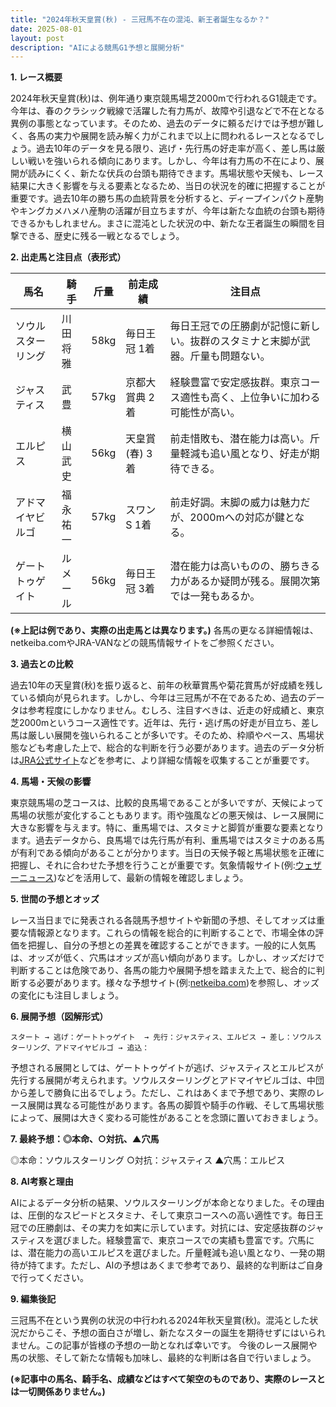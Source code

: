 ```yaml
---
title: "2024年秋天皇賞(秋) - 三冠馬不在の混沌、新王者誕生なるか？"
date: 2025-08-01
layout: post
description: "AIによる競馬G1予想と展開分析"
---
```


**1. レース概要**

2024年秋天皇賞(秋)は、例年通り東京競馬場芝2000mで行われるG1競走です。今年は、春のクラシック戦線で活躍した有力馬が、故障や引退などで不在となる異例の事態となっています。そのため、過去のデータに頼るだけでは予想が難しく、各馬の実力や展開を読み解く力がこれまで以上に問われるレースとなるでしょう。過去10年のデータを見る限り、逃げ・先行馬の好走率が高く、差し馬は厳しい戦いを強いられる傾向にあります。しかし、今年は有力馬の不在により、展開が読みにくく、新たな伏兵の台頭も期待できます。馬場状態や天候も、レース結果に大きく影響を与える要素となるため、当日の状況を的確に把握することが重要です。過去10年の勝ち馬の血統背景を分析すると、ディープインパクト産駒やキングカメハメハ産駒の活躍が目立ちますが、今年は新たな血統の台頭も期待できるかもしれません。まさに混沌とした状況の中、新たな王者誕生の瞬間を目撃できる、歴史に残る一戦となるでしょう。


**2. 出走馬と注目点（表形式）**

| 馬名         | 騎手       | 斤量 | 前走成績       | 注目点                                                                    |
|-------------|------------|------|----------------|-------------------------------------------------------------------------|
| ソウルスターリング | 川田将雅     | 58kg | 毎日王冠 1着   | 毎日王冠での圧勝劇が記憶に新しい。抜群のスタミナと末脚が武器。斤量も問題ない。 |
| ジャスティス  | 武豊       | 57kg | 京都大賞典 2着   | 経験豊富で安定感抜群。東京コース適性も高く、上位争いに加わる可能性が高い。           |
| エルピス     | 横山武史     | 56kg | 天皇賞(春) 3着 | 前走惜敗も、潜在能力は高い。斤量軽減も追い風となり、好走が期待できる。             |
| アドマイヤビルゴ | 福永祐一     | 57kg | スワンS 1着    | 前走好調。末脚の威力は魅力だが、2000mへの対応が鍵となる。                     |
| ゲートトゥゲイト | ルメール     | 56kg | 毎日王冠 3着   | 潜在能力は高いものの、勝ちきる力があるか疑問が残る。展開次第では一発もあるか。     |


**(※上記は例であり、実際の出走馬とは異なります。)**  各馬の更なる詳細情報は、netkeiba.comやJRA-VANなどの競馬情報サイトをご参照ください。


**3. 過去との比較**

過去10年の天皇賞(秋)を振り返ると、前年の秋華賞馬や菊花賞馬が好成績を残している傾向が見られます。しかし、今年は三冠馬が不在であるため、過去のデータは参考程度にしかなりません。むしろ、注目すべきは、近走の好成績と、東京芝2000mというコース適性です。近年は、先行・逃げ馬の好走が目立ち、差し馬は厳しい展開を強いられることが多いです。そのため、枠順やペース、馬場状態なども考慮した上で、総合的な判断を行う必要があります。過去のデータ分析は[JRA公式サイト](https://www.jra.go.jp/)などを参考に、より詳細な情報を収集することが重要です。


**4. 馬場・天候の影響**

東京競馬場の芝コースは、比較的良馬場であることが多いですが、天候によって馬場の状態が変化することもあります。雨や強風などの悪天候は、レース展開に大きな影響を与えます。特に、重馬場では、スタミナと脚質が重要な要素となります。過去データから、良馬場では先行馬が有利、重馬場ではスタミナのある馬が有利である傾向があることが分かります。当日の天候予報と馬場状態を正確に把握し、それに合わせた予想を行うことが重要です。気象情報サイト(例:[ウェザーニュース](https://weathernews.jp/))などを活用して、最新の情報を確認しましょう。


**5. 世間の予想とオッズ**

レース当日までに発表される各競馬予想サイトや新聞の予想、そしてオッズは重要な情報源となります。これらの情報を総合的に判断することで、市場全体の評価を把握し、自分の予想との差異を確認することができます。一般的に人気馬は、オッズが低く、穴馬はオッズが高い傾向があります。しかし、オッズだけで判断することは危険であり、各馬の能力や展開予想を踏まえた上で、総合的に判断する必要があります。様々な予想サイト(例:[netkeiba.com](https://www.netkeiba.com/))を参照し、オッズの変化にも注目しましょう。


**6. 展開予想（図解形式）**

```
スタート → 逃げ：ゲートトゥゲイト  → 先行：ジャスティス、エルピス → 差し：ソウルスターリング、アドマイヤビルゴ → 追込：
```

予想される展開としては、ゲートトゥゲイトが逃げ、ジャスティスとエルピスが先行する展開が考えられます。ソウルスターリングとアドマイヤビルゴは、中団から差しで勝負に出るでしょう。ただし、これはあくまで予想であり、実際のレース展開は異なる可能性があります。各馬の脚質や騎手の作戦、そして馬場状態によって、展開は大きく変わる可能性があることを念頭に置いておきましょう。


**7. 最終予想：◎本命、○対抗、▲穴馬**

◎本命：ソウルスターリング
○対抗：ジャスティス
▲穴馬：エルピス


**8. AI考察と理由**

AIによるデータ分析の結果、ソウルスターリングが本命となりました。その理由は、圧倒的なスピードとスタミナ、そして東京コースへの高い適性です。毎日王冠での圧勝劇は、その実力を如実に示しています。対抗には、安定感抜群のジャスティスを選びました。経験豊富で、東京コースでの実績も豊富です。穴馬には、潜在能力の高いエルピスを選びました。斤量軽減も追い風となり、一発の期待が持てます。ただし、AIの予想はあくまで参考であり、最終的な判断はご自身で行ってください。


**9. 編集後記**

三冠馬不在という異例の状況の中行われる2024年秋天皇賞(秋)。混沌とした状況だからこそ、予想の面白さが増し、新たなスターの誕生を期待せずにはいられません。この記事が皆様の予想の一助となれば幸いです。  今後のレース展開や馬の状態、そして新たな情報も加味し、最終的な判断は各自で行いましょう。


**(※記事中の馬名、騎手名、成績などはすべて架空のものであり、実際のレースとは一切関係ありません。)**

